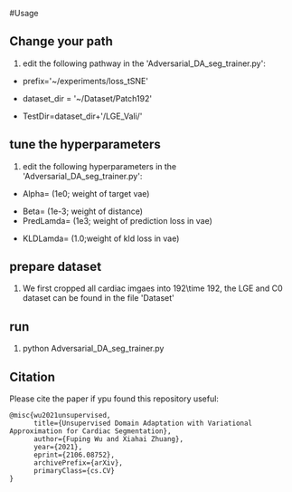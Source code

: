 
#Usage

## Change your path

1. edit the following pathway in the 'Adversarial_DA_seg_trainer.py':

* prefix='~/experiments/loss_tSNE'
- dataset_dir = '~/Dataset/Patch192'
* TestDir=dataset_dir+'/LGE_Vali/'


## tune the hyperparameters

1. edit the following hyperparameters in the 'Adversarial_DA_seg_trainer.py':

* Alpha=  (1e0; weight of target vae)
- Beta=   (1e-3; weight of distance)
- PredLamda=    (1e3; weight of prediction loss in vae)
* KLDLamda=   (1.0;weight of kld loss in vae)


## prepare dataset

1. We first cropped all cardiac imgaes into 192\time 192, the LGE and C0 dataset can be found in the file 'Dataset'


## run
1. python Adversarial_DA_seg_trainer.py


## Citation

Please cite the paper if ypu found this repository useful:

```
@misc{wu2021unsupervised,
      title={Unsupervised Domain Adaptation with Variational Approximation for Cardiac Segmentation}, 
      author={Fuping Wu and Xiahai Zhuang},
      year={2021},
      eprint={2106.08752},
      archivePrefix={arXiv},
      primaryClass={cs.CV}
}
```
